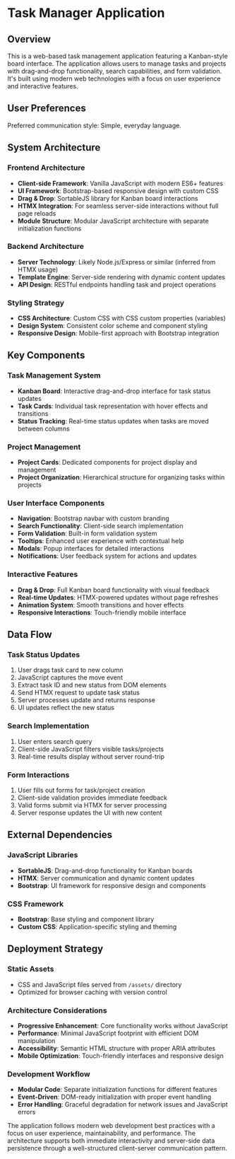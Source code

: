 # Task Manager Application

## Overview

This is a web-based task management application featuring a Kanban-style board interface. The application allows users to manage tasks and projects with drag-and-drop functionality, search capabilities, and form validation. It's built using modern web technologies with a focus on user experience and interactive features.

## User Preferences

Preferred communication style: Simple, everyday language.

## System Architecture

### Frontend Architecture
- **Client-side Framework**: Vanilla JavaScript with modern ES6+ features
- **UI Framework**: Bootstrap-based responsive design with custom CSS
- **Drag & Drop**: SortableJS library for Kanban board interactions
- **HTMX Integration**: For seamless server-side interactions without full page reloads
- **Module Structure**: Modular JavaScript architecture with separate initialization functions

### Backend Architecture
- **Server Technology**: Likely Node.js/Express or similar (inferred from HTMX usage)
- **Template Engine**: Server-side rendering with dynamic content updates
- **API Design**: RESTful endpoints handling task and project operations

### Styling Strategy
- **CSS Architecture**: Custom CSS with CSS custom properties (variables)
- **Design System**: Consistent color scheme and component styling
- **Responsive Design**: Mobile-first approach with Bootstrap integration

## Key Components

### Task Management System
- **Kanban Board**: Interactive drag-and-drop interface for task status updates
- **Task Cards**: Individual task representation with hover effects and transitions
- **Status Tracking**: Real-time status updates when tasks are moved between columns

### Project Management
- **Project Cards**: Dedicated components for project display and management
- **Project Organization**: Hierarchical structure for organizing tasks within projects

### User Interface Components
- **Navigation**: Bootstrap navbar with custom branding
- **Search Functionality**: Client-side search implementation
- **Form Validation**: Built-in form validation system
- **Tooltips**: Enhanced user experience with contextual help
- **Modals**: Popup interfaces for detailed interactions
- **Notifications**: User feedback system for actions and updates

### Interactive Features
- **Drag & Drop**: Full Kanban board functionality with visual feedback
- **Real-time Updates**: HTMX-powered updates without page refreshes
- **Animation System**: Smooth transitions and hover effects
- **Responsive Interactions**: Touch-friendly mobile interface

## Data Flow

### Task Status Updates
1. User drags task card to new column
2. JavaScript captures the move event
3. Extract task ID and new status from DOM elements
4. Send HTMX request to update task status
5. Server processes update and returns response
6. UI updates reflect the new status

### Search Implementation
1. User enters search query
2. Client-side JavaScript filters visible tasks/projects
3. Real-time results display without server round-trip

### Form Interactions
1. User fills out forms for task/project creation
2. Client-side validation provides immediate feedback
3. Valid forms submit via HTMX for server processing
4. Server response updates the UI with new content

## External Dependencies

### JavaScript Libraries
- **SortableJS**: Drag-and-drop functionality for Kanban boards
- **HTMX**: Server communication and dynamic content updates
- **Bootstrap**: UI framework for responsive design and components

### CSS Framework
- **Bootstrap**: Base styling and component library
- **Custom CSS**: Application-specific styling and theming

## Deployment Strategy

### Static Assets
- CSS and JavaScript files served from `/assets/` directory
- Optimized for browser caching with version control

### Architecture Considerations
- **Progressive Enhancement**: Core functionality works without JavaScript
- **Performance**: Minimal JavaScript footprint with efficient DOM manipulation
- **Accessibility**: Semantic HTML structure with proper ARIA attributes
- **Mobile Optimization**: Touch-friendly interfaces and responsive design

### Development Workflow
- **Modular Code**: Separate initialization functions for different features
- **Event-Driven**: DOM-ready initialization with proper event handling
- **Error Handling**: Graceful degradation for network issues and JavaScript errors

The application follows modern web development best practices with a focus on user experience, maintainability, and performance. The architecture supports both immediate interactivity and server-side data persistence through a well-structured client-server communication pattern.